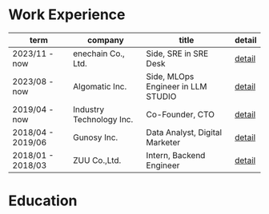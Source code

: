# Work Experience

| term              | company                  | title                              | detail                                                                                |
| ----------------- | ------------------------ | ---------------------------------- | ------------------------------------------------------------------------------------- |
| 2023/11 - now     | enechain Co., Ltd.       | Side, SRE in SRE Desk              | [detail](https://github.com/soma00333/resume/blob/main/experience/2018_01-2018_03.md) |
| 2023/08 - now     | Algomatic Inc.           | Side, MLOps Engineer in LLM STUDIO | [detail](https://github.com/soma00333/resume/blob/main/experience/2023_08-now.md)     |
| 2019/04 - now     | Industry Technology Inc. | Co-Founder, CTO                    | [detail](https://github.com/soma00333/resume/blob/main/experience/2019_04-now.md)     |
| 2018/04 - 2019/06 | Gunosy Inc.              | Data Analyst, Digital Marketer     | [detail](https://github.com/soma00333/resume/blob/main/experience/2018_04-2019_06.md) |
| 2018/01 - 2018/03 | ZUU Co.,Ltd.             | Intern, Backend Engineer           | [detail](https://github.com/soma00333/resume/blob/main/experience/2018_01-2018_03.md) |

# Education
